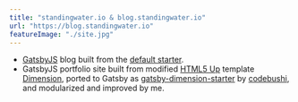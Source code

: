 ```yaml
---
title: "standingwater.io & blog.standingwater.io"
url: "https://blog.standingwater.io"
featureImage: "./site.jpg"
---
```


- [GatsbyJS][0] blog built from the [default starter][5].
- GatsbyJS portfolio site built from modified [HTML5 Up][1] template
  [Dimension][2], ported to Gatsby as [gatsby-dimension-starter][3] by
  [codebushi][4], and modularized and improved by me.

[0]: https://www.gatsbyjs.org/starters/codebushi/gatsby-starter-dimension/
[1]: https://html5up.net/
[2]: https://html5up.net/dimension
[3]: https://www.gatsbyjs.org/starters/codebushi/gatsby-starter-dimension/
[4]: https://github.com/codebushi
[5]: https://www.gatsbyjs.org/starters/gatsbyjs/gatsby-starter-default/
